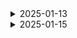 <details>
<summary>2025-01-13</summary>
<div markdown="1">

- 유튜브 python 강의 시청 시작 
- 숫자 자료형 실습 완료(~12:01)

</div>
</details>

<details>
<summary>2025-01-15</summary>
<div markdown="1">

- Python 강의 시청 완료(~47:00)
- boolean 자료형
- 변수 선언 및 주석 방법 (ctrl + /, ''' ~ ''')
- 연산자 및 from math, ranndom import * 선언하여 수식 퀴즈 풀이

</div>
</details>